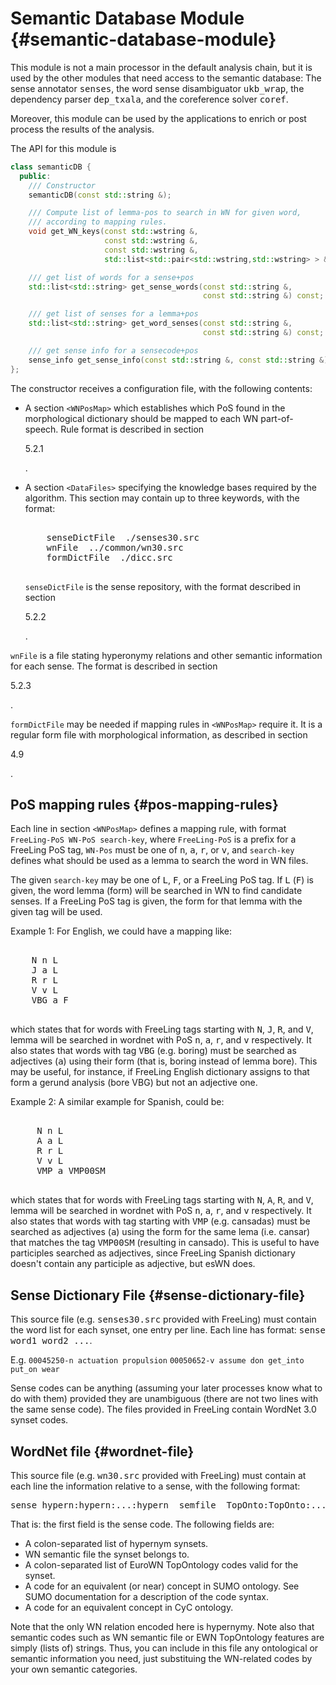 
# Semantic Database Module {#semantic-database-module}

This module is not a main processor in the default analysis chain, but it is used by the other modules that need access to the semantic database: The sense annotator <tt>senses</tt>, the word sense disambiguator <tt>ukb_wrap</tt>, the dependency parser <tt>dep_txala</tt>, and the coreference solver <tt>coref</tt>.

Moreover, this module can be used by the applications to enrich or post process the results of the analysis.

The API for this module is

```C++
class semanticDB {
  public:
    /// Constructor
    semanticDB(const std::string &); 

    /// Compute list of lemma-pos to search in WN for given word,
    /// according to mapping rules.
    void get_WN_keys(const std::wstring &, 
                     const std::wstring &, 
                     const std::wstring &,
                     std::list<std::pair<std::wstring,std::wstring> > &) const;

    /// get list of words for a sense+pos
    std::list<std::string> get_sense_words(const std::string &, 
                                           const std::string &) const;

    /// get list of senses for a lemma+pos
    std::list<std::string> get_word_senses(const std::string &, 
                                           const std::string &) const;

    /// get sense info for a sensecode+pos
    sense_info get_sense_info(const std::string &, const std::string &) const;
};
```

The constructor receives a configuration file, with the following contents:

*   A section `<WNPosMap>` which establishes which PoS found in the morphological dictionary should be mapped to each WN part-of-speech. Rule format is described in section

    5.2.1

    .
*   A section `<DataFiles>` specifying the knowledge bases required by the algorithm. This section may contain up to three keywords, with the format:

    <pre>    <DataFiles>
        senseDictFile  ./senses30.src
        wnFile  ../common/wn30.src
        formDictFile  ./dicc.src
        </DataFiles>
    </pre>

    `senseDictFile` is the sense repository, with the format described in section

    5.2.2

    .

`wnFile` is a file stating hyperonymy relations and other semantic information for each sense. The format is described in section

5.2.3

.

`formDictFile` may be needed if mapping rules in `<WNPosMap>` require it. It is a regular form file with morphological information, as described in section

4.9

.

## PoS mapping rules {#pos-mapping-rules}

Each line in section `<WNPosMap>` defines a mapping rule, with format `FreeLing-PoS WN-PoS search-key`, where `FreeLing-PoS` is a prefix for a FreeLing PoS tag, `WN-Pos` must be one of <tt>n</tt>, <tt>a</tt>, <tt>r</tt>, or <tt>v</tt>, and `search-key` defines what should be used as a lemma to search the word in WN files.

The given `search-key` may be one of <tt>L</tt>, <tt>F</tt>, or a FreeLing PoS tag. If <tt>L</tt> (<tt>F</tt>) is given, the word lemma (form) will be searched in WN to find candidate senses. If a FreeLing PoS tag is given, the form for that lemma with the given tag will be used.

Example 1: For English, we could have a mapping like:

<pre>    <WNposMap>
    N n L
    J a L
    R r L
    V v L
    VBG a F
    </WNposMap>
</pre>

which states that for words with FreeLing tags starting with <tt>N</tt>, <tt>J</tt>, <tt>R</tt>, and <tt>V</tt>, lemma will be searched in wordnet with PoS <tt>n</tt>, <tt>a</tt>, <tt>r</tt>, and <tt>v</tt> respectively. It also states that words with tag <tt>VBG</tt> (e.g. boring) must be searched as adjectives (<tt>a</tt>) using their form (that is, boring instead of lemma bore). This may be useful, for instance, if FreeLing English dictionary assigns to that form a gerund analysis (bore VBG) but not an adjective one.

Example 2: A similar example for Spanish, could be:

<pre>     <WNposMap>
     N n L
     A a L
     R r L
     V v L
     VMP a VMP00SM
     </WNposMap>
</pre>

which states that for words with FreeLing tags starting with <tt>N</tt>, <tt>A</tt>, <tt>R</tt>, and <tt>V</tt>, lemma will be searched in wordnet with PoS <tt>n</tt>, <tt>a</tt>, <tt>r</tt>, and <tt>v</tt> respectively. It also states that words with tag starting with <tt>VMP</tt> (e.g. cansadas) must be searched as adjectives (<tt>a</tt>) using the form for the same lema (i.e. cansar) that matches the tag <tt>VMP00SM</tt> (resulting in cansado). This is useful to have participles searched as adjectives, since FreeLing Spanish dictionary doesn't contain any participle as adjective, but esWN does.

## Sense Dictionary File {#sense-dictionary-file}

This source file (e.g. <tt>senses30.src</tt> provided with FreeLing) must contain the word list for each synset, one entry per line. Each line has format: <tt>sense word1 word2 ...</tt>.

E.g. `00045250-n actuation propulsion` `00050652-v assume don get_into put_on wear`

Sense codes can be anything (assuming your later processes know what to do with them) provided they are unambiguous (there are not two lines with the same sense code). The files provided in FreeLing contain WordNet 3.0 synset codes.

## WordNet file {#wordnet-file}

This source file (e.g. <tt>wn30.src</tt> provided with FreeLing) must contain at each line the information relative to a sense, with the following format:

<pre>sense hypern:hypern:...:hypern  semfile  TopOnto:TopOnto:...:TopOnto  sumo  cyc
</pre>

That is: the first field is the sense code. The following fields are:

*   A colon-separated list of hypernym synsets.
*   WN semantic file the synset belongs to.
*   A colon-separated list of EuroWN TopOntology codes valid for the synset.
*   A code for an equivalent (or near) concept in SUMO ontology. See SUMO documentation for a description of the code syntax.
*   A code for an equivalent concept in CyC ontology.

Note that the only WN relation encoded here is hypernymy. Note also that semantic codes such as WN semantic file or EWN TopOntology features are simply (lists of) strings. Thus, you can include in this file any ontological or semantic information you need, just substituing the WN-related codes by your own semantic categories.

